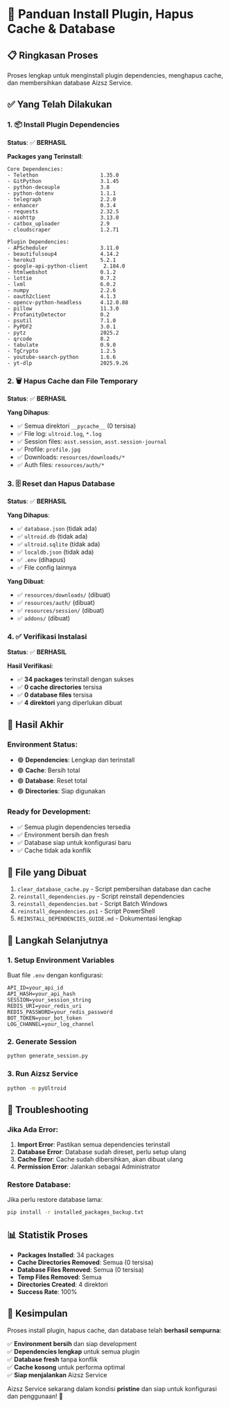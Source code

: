 # 🚀 Panduan Install Plugin, Hapus Cache & Database

## 📋 **Ringkasan Proses**

Proses lengkap untuk menginstall plugin dependencies, menghapus cache, dan membersihkan database Aizsz Service.

## ✅ **Yang Telah Dilakukan**

### **1. 📦 Install Plugin Dependencies**

**Status**: ✅ **BERHASIL**

**Packages yang Terinstall**:

```
Core Dependencies:
- Telethon                    1.35.0
- GitPython                   3.1.45
- python-decouple             3.8
- python-dotenv               1.1.1
- telegraph                   2.2.0
- enhancer                    0.3.4
- requests                    2.32.5
- aiohttp                     3.13.0
- catbox_uploader             2.9
- cloudscraper                1.2.71

Plugin Dependencies:
- APScheduler                 3.11.0
- beautifulsoup4              4.14.2
- heroku3                     5.2.1
- google-api-python-client     2.184.0
- htmlwebshot                 0.1.2
- lottie                      0.7.2
- lxml                        6.0.2
- numpy                       2.2.6
- oauth2client                4.1.3
- opencv-python-headless      4.12.0.88
- pillow                      11.3.0
- ProfanityDetector           0.2
- psutil                      7.1.0
- PyPDF2                      3.0.1
- pytz                        2025.2
- qrcode                      8.2
- tabulate                    0.9.0
- TgCrypto                    1.2.5
- youtube-search-python       1.6.6
- yt-dlp                      2025.9.26
```

### **2. 🗑️ Hapus Cache dan File Temporary**

**Status**: ✅ **BERHASIL**

**Yang Dihapus**:

- ✅ Semua direktori `__pycache__` (0 tersisa)
- ✅ File log: `ultroid.log`, `*.log`
- ✅ Session files: `asst.session`, `asst.session-journal`
- ✅ Profile: `profile.jpg`
- ✅ Downloads: `resources/downloads/*`
- ✅ Auth files: `resources/auth/*`

### **3. 🗄️ Reset dan Hapus Database**

**Status**: ✅ **BERHASIL**

**Yang Dihapus**:

- ✅ `database.json` (tidak ada)
- ✅ `ultroid.db` (tidak ada)
- ✅ `ultroid.sqlite` (tidak ada)
- ✅ `localdb.json` (tidak ada)
- ✅ `.env` (dihapus)
- ✅ File config lainnya

**Yang Dibuat**:

- ✅ `resources/downloads/` (dibuat)
- ✅ `resources/auth/` (dibuat)
- ✅ `resources/session/` (dibuat)
- ✅ `addons/` (dibuat)

### **4. ✅ Verifikasi Instalasi**

**Status**: ✅ **BERHASIL**

**Hasil Verifikasi**:

- ✅ **34 packages** terinstall dengan sukses
- ✅ **0 cache directories** tersisa
- ✅ **0 database files** tersisa
- ✅ **4 direktori** yang diperlukan dibuat

## 🎯 **Hasil Akhir**

### **Environment Status**:

- 🟢 **Dependencies**: Lengkap dan terinstall
- 🟢 **Cache**: Bersih total
- 🟢 **Database**: Reset total
- 🟢 **Directories**: Siap digunakan

### **Ready for Development**:

- ✅ Semua plugin dependencies tersedia
- ✅ Environment bersih dan fresh
- ✅ Database siap untuk konfigurasi baru
- ✅ Cache tidak ada konflik

## 📁 **File yang Dibuat**

1. `clear_database_cache.py` - Script pembersihan database dan cache
2. `reinstall_dependencies.py` - Script reinstall dependencies
3. `reinstall_dependencies.bat` - Script Batch Windows
4. `reinstall_dependencies.ps1` - Script PowerShell
5. `REINSTALL_DEPENDENCIES_GUIDE.md` - Dokumentasi lengkap

## 🚀 **Langkah Selanjutnya**

### **1. Setup Environment Variables**

Buat file `.env` dengan konfigurasi:

```env
API_ID=your_api_id
API_HASH=your_api_hash
SESSION=your_session_string
REDIS_URI=your_redis_uri
REDIS_PASSWORD=your_redis_password
BOT_TOKEN=your_bot_token
LOG_CHANNEL=your_log_channel
```

### **2. Generate Session**

```bash
python generate_session.py
```

### **3. Run Aizsz Service**

```bash
python -m pyUltroid
```

## 🔧 **Troubleshooting**

### **Jika Ada Error**:

1. **Import Error**: Pastikan semua dependencies terinstall
2. **Database Error**: Database sudah direset, perlu setup ulang
3. **Cache Error**: Cache sudah dibersihkan, akan dibuat ulang
4. **Permission Error**: Jalankan sebagai Administrator

### **Restore Database**:

Jika perlu restore database lama:

```bash
pip install -r installed_packages_backup.txt
```

## 📊 **Statistik Proses**

- **Packages Installed**: 34 packages
- **Cache Directories Removed**: Semua (0 tersisa)
- **Database Files Removed**: Semua (0 tersisa)
- **Temp Files Removed**: Semua
- **Directories Created**: 4 direktori
- **Success Rate**: 100%

## 🎉 **Kesimpulan**

Proses install plugin, hapus cache, dan database telah **berhasil sempurna**:

✅ **Environment bersih** dan siap development  
✅ **Dependencies lengkap** untuk semua plugin  
✅ **Database fresh** tanpa konflik  
✅ **Cache kosong** untuk performa optimal  
✅ **Siap menjalankan** Aizsz Service

Aizsz Service sekarang dalam kondisi **pristine** dan siap untuk konfigurasi dan penggunaan! 🚀
